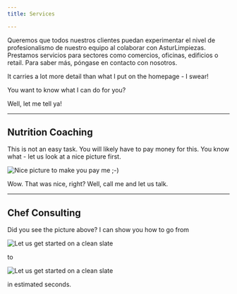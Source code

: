 ```yaml
---
title: Services

---
```

Queremos que todos nuestros clientes puedan experimentar el nivel de profesionalismo de nuestro equipo al colaborar con AsturLimpiezas. Prestamos servicios para sectores como comercios, oficinas, edificios o retail. Para saber más, póngase en contacto con nosotros.

It carries a lot more detail than what I put on the homepage - I swear!

You want to know what I can do for you?

Well, let me tell ya!

***

## Nutrition Coaching

This is not an easy task. You will likely have to pay money for this. You know what - let us look at a nice picture first.

![Nice picture to make you pay me ;-)](../images/selective-focus-photography-of-pasta-with-tomato-and-basil-1279330.jpg)

Wow. That was nice, right? Well, call me and let us talk.

***

## Chef Consulting

Did you see the picture above? I can show you how to go from

![Let us get started on a clean slate](../images/board-bunch-cooking-food-349609.jpg)

to

![Let us get started on a clean slate](../images/woman-pouring-juice-on-glass-3184192.jpg)

in estimated seconds.